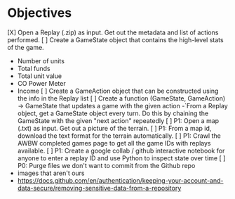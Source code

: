 # Objectives

[X] Open a Replay (.zip) as input. Get out the metadata and list of actions performed.
[ ] Create a GameState object that contains the high-level stats of the game.
  - Number of units
  - Total funds
  - Total unit value
  - CO Power Meter
  - Income
[ ] Create a GameAction object that can be constructed using the info in the Replay list
[ ] Create a function (GameState, GameAction) -> GameState that updates a game with the given action
  -`From a Replay object, get a GameState object every turn. Do this by chaining the GameState with the given "next action" repeatedly
[ ] P1: Open a map (.txt) as input. Get out a picture of the terrain.
[ ] P1: From a map id, download the text format for the terrain automatically.
[ ] P1: Crawl the AWBW completed games page to get all the game IDs with replays available.
[ ] P1: Create a google collab / github interactive notebook for anyone to enter a replay ID and use Python to inspect state over time
[ ] P0: Purge files we don't want to commit from the Github repo
 - images that aren't ours
 - https://docs.github.com/en/authentication/keeping-your-account-and-data-secure/removing-sensitive-data-from-a-repository
